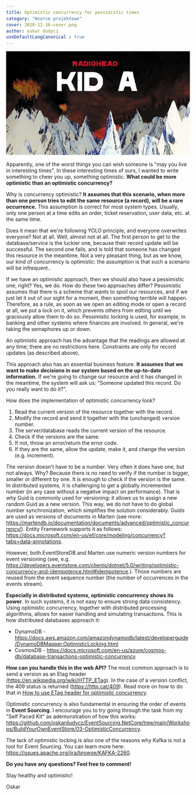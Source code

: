 ```yaml
---
title: Optimistic concurrency for pessimistic times
category: "Wzorce projektowe"
cover: 2020-12-16-cover.png
author: oskar dudycz
useDefaultLangCanonical : true
---
```


![cover](2020-12-16-cover.png)

Apparently, one of the worst things you can wish someone is "may you live in interesting times". In these interesting times of ours, I wanted to write something to cheer you up, something optimistic. **What could be more optimistic than an optimistic concurrency?**

Why is concurrency optimistic? **It assumes that this scenario, when more than one person tries to edit the same resource (a record), will be a rare occurrence.** This assumption is correct for most system types. Usually, only one person at a time edits an order, ticket reservation, user data, etc. at the same time. 

Does it mean that we're following YOLO principle, and everyone overwrites everyone? Not at all. Well, almost not at all. The first person to get to the database/service is the luckier one, because their record update will be successful. The second one fails, and is told that someone has changed this resource in the meantime. Not a very pleasant thing, but as we know, our kind of concurrency is optimistic: the assumption is that such a scenario will be infrequent..

If we have an optimistic approach, then we should also have a pessimistic one, right? Yes, we do. How do these two approaches differ? Pessimistic assumes that there is a scheme that wants to spoil our resources, and if we just let it out of our sight for a moment, then something terrible will happen. Therefore, as a rule, as soon as we open an editing mode or open a record at all, we put a lock on it, which prevents others from editing until we graciously allow them to do so. Pessimistic locking is used, for example, in banking and other systems where finances are involved. In general, we're taking the semaphores up or down.

An optimistic approach has the advantage that the readings are allowed at any time; there are no restrictions here. Constraints are only for record updates (as described above).

This approach also has an essential business feature. **It assumes that we want to make decisions in our system based on the up-to-date information.** If we're going to change our resource and it has changed in the meantime, the system will ask us: "Someone updated this record. Do you really want to do it?".

How does the implementation of optimistic concurrency look?

1. Read the current version of the resource together with the record.
2. Modify the record and send it together with the (unchanged) version number.
3. The server/database reads the current version of the resource.
4. Check if the versions are the same.
5. If not, throw an error/return the error code.
6. If they are the same, allow the update, make it, and change the version (e.g. increment).

The version doesn't  have to be a number. Very often it does have one, but not always. Why? Because there is no need to verify if the number is bigger, smaller or different by one. It is enough to check if the version is the same. In distributed systems, it is challenging to get a globally incremented number (in any case without a negative impact on performance). That is why Guid is commonly used for versioning: it allows us to assign a new random Guid as a new version. This way, we do not have to do global number synchronization, which simplifies the solution considerably. Guids are used as versions of documents in Marten (see more: https://martendb.io/documentation/documents/advanced/optimistic_concurrency/). Entity Framework supports it as follows: https://docs.microsoft.com/en-us/ef/core/modeling/concurrency?tabs=data-annotations.

However, both EventStoreDB and Marten use numeric version numbers for event versioning (see, e.g. https://developers.eventstore.com/clients/dotnet/5.0/writing/optimistic-concurrency-and-idempotence.html#idempotence.). Those numbers are reused from the event sequence number (the number of occurrences in the events stream).

**Especially in distributed systems, optimistic concurrency shows its power**. In such systems, it is not easy to ensure strong data consistency. Using optimistic concurrency, together with distributed processing algorithms, allows for easier handling and simulating transactions. This is how distributed databases approach it:

- DynamoDB - https://docs.aws.amazon.com/amazondynamodb/latest/developerguide/DynamoDBMapper.OptimisticLocking.html
- CosmosDB - https://docs.microsoft.com/en-us/azure/cosmos-db/database-transactions-optimistic-concurrency

**How can you handle this in the web API?** The most common approach is to send a version as an Etag header (https://en.wikipedia.org/wiki/HTTP_ETag). In the case of a version conflict, the 409 status is returned (https://http.cat/409). Read more on how to do that in [How to use ETag header for optimistic concurrency](/pl/how_to_use_etag_header_for_optimistic_concurrency/).

Optimistic concurrency is also fundamental in ensuring the order of events in **Event Sourcing**. I encourage you to try going through the task from my "Self Paced Kit" as ademonstration of how this works: https://github.com/oskardudycz/EventSourcing.NetCore/tree/main/Workshops/BuildYourOwnEventStore/03-OptimisticConcurrency.

The lack of optimistic locking is also one of the reasons why Kafka is not a tool for Event Sourcing. You can learn more here: https://issues.apache.org/jira/browse/KAFKA-2260.

**Do you have any questions? Feel free to comment!**

Stay healthy and optimistic!

Oskar